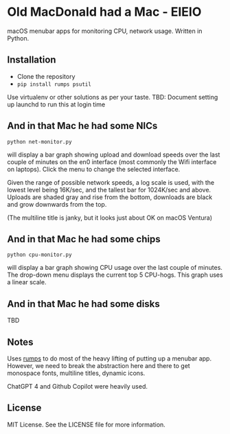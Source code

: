 # Old MacDonald had a Mac - EIEIO

macOS menubar apps for monitoring CPU, network usage. Written in Python.

## Installation

  * Clone the repository
  * `pip install rumps psutil`

Use virtualenv or other solutions as per your taste.
TBD: Document setting up launchd to run this at login time

## And in that Mac he had some NICs

`python net-monitor.py`

will display a bar graph showing upload and download speeds over the last
couple of minutes on the en0 interface (most commonly the Wifi interface on
laptops). Click the menu to change the selected interface.

Given the range of possible network speeds, a log scale is used, with the
lowest level being 16K/sec, and the tallest bar for 1024K/sec and above. Uploads
are shaded gray and rise from the bottom, downloads are black and grow downwards
from the top.

(The multiline title is janky, but it looks just about OK on macOS Ventura)

## And in that Mac he had some chips

`python cpu-monitor.py`

will display a bar graph showing CPU usage over the last couple of minutes.
The drop-down menu displays the current top 5 CPU-hogs. This graph uses a
linear scale.

## And in that Mac he had some disks

TBD

## Notes

Uses [rumps](https://github.com/jaredks/rumps) to do most of the heavy lifting
of putting up a menubar app. However, we need to break the abstraction here and
there to get monospace fonts, multiline titles, dynamic icons.

ChatGPT 4 and Github Copilot were heavily used.

## License
MIT License. See the LICENSE file for more information.
